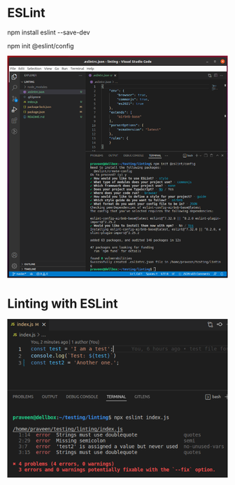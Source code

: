 # ESLint

npm install eslint --save-dev

npm init @eslint/config

![ESLint Config](eslint-config.png)

# Linting with ESLint

![Errors](eslint-errors.png)